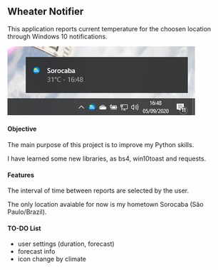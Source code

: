 <!-- Pedro Tortello sep/2020 -->
## Wheater Notifier
This application reports current temperature for the choosen location through Windows 10 notifications.

<img src="example.png" alt="image"/>


#### Objective
The main purpose of this project is to improve my Python skills.

I have learned some new libraries, as bs4, win10toast and requests.


#### Features
The interval of time between reports are selected by the user.

The only location avaiable for now is my hometown Sorocaba (São Paulo/Brazil).


#### TO-DO List
- user settings (duration, forecast)
- forecast info
- icon change by climate
